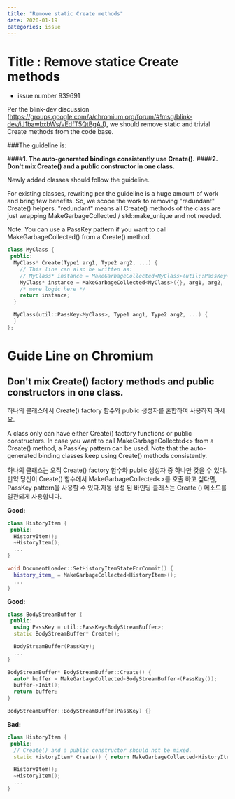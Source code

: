 ```yaml
---
title: "Remove static Create methods"
date: 2020-01-19
categories: issue
---
```


# Title : Remove statice Create methods
 - issue number 939691

Per the blink-dev discussion (https://groups.google.com/a/chromium.org/forum/#!msg/blink-dev/iJ1bawbxbWs/vEdfT5QtBgAJ), we should remove static and trivial Create methods from the code base.

###The guideline is:

####**1. The auto-generated bindings consistently use Create().**
####**2. Don't mix Create() and a public constructor in one class.**

Newly added classes should follow the guideline.

For existing classes, rewriting per the guideline is a huge amount of work and bring few benefits. So, we scope the work to removing "redundant" Create() helpers. "redundant" means all Create() methods of the class are just wrapping MakeGarbageCollected / std::make_unique and not needed.

Note: You can use a PassKey pattern if you want to call MakeGarbageCollected() from a Create() method.

```c++
class MyClass {
 public:
  MyClass* Create(Type1 arg1, Type2 arg2, ...) {
    // This line can also be written as:
    // MyClass* instance = MakeGarbageCollected<MyClass>(util::PassKey<MyClass>(), arg1, arg2, ...);
    MyClass* instance = MakeGarbageCollected<MyClass>({}, arg1, arg2, ...);
    /* more logic here */
    return instance;
  }

  MyClass(util::PassKey<MyClass>, Type1 arg1, Type2 arg2, ...) {
  }
};
```


# Guide Line on Chromium 

## Don't mix Create() factory methods and public constructors in one class.
 하나의 클래스에서 Create() factory 함수와 public 생성자를 혼합하여 사용하지 마세요.

A class only can have either Create() factory functions or public constructors.
In case you want to call MakeGarbageCollected<> from a Create() method, a
PassKey pattern can be used. Note that the auto-generated binding classes keep
using Create() methods consistently.

하나의 클래스는 오직 Create() factory 함수와 public 생성자 중 하나만 갖을 수 있다.
만약 당신이 Create() 함수에서 MakeGarbageCollected<>를 호출 하고 싶다면,
PassKey pattern을 사용할 수 있다.자동 생성 된 바인딩 클래스는 Create () 메소드를 
일관되게 사용합니다.


**Good:**
```c++
class HistoryItem {
 public:
  HistoryItem();
  ~HistoryItem();
  ...
}

void DocumentLoader::SetHistoryItemStateForCommit() {
  history_item_ = MakeGarbageCollected<HistoryItem>();
  ...
}
```

**Good:**
```c++
class BodyStreamBuffer {
 public:
  using PassKey = util::PassKey<BodyStreamBuffer>;
  static BodyStreamBuffer* Create();

  BodyStreamBuffer(PassKey);
  ...
}

BodyStreamBuffer* BodyStreamBuffer::Create() {
  auto* buffer = MakeGarbageCollected<BodyStreamBuffer>(PassKey());
  buffer->Init();
  return buffer;
}

BodyStreamBuffer::BodyStreamBuffer(PassKey) {}
```

**Bad:**
```c++
class HistoryItem {
 public:
  // Create() and a public constructor should not be mixed.
  static HistoryItem* Create() { return MakeGarbageCollected<HistoryItem>(); }

  HistoryItem();
  ~HistoryItem();
  ...
}
```